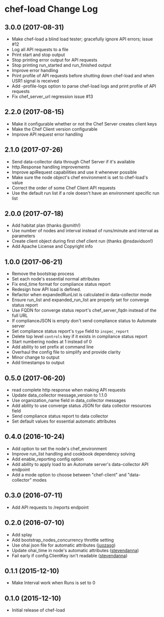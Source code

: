 # chef-load Change Log 

## 3.0.0 (2017-08-31)

* Make chef-load a blind load tester; gracefully ignore API errors; issue #12
* Log all API requests to a file
* Print start and stop output
* Stop printing error output for API requests
* Stop printing run_started and run_finished output
* Improve error handling
* Print profile of API requests before shutting down chef-load and when USR1 signal is received
* Add -profile-logs option to parse chef-load logs and print profile of API requests
* Fix chef_server_url regression issue #13

## 2.2.0 (2017-08-15)

* Make it configurable whether or not the Chef Server creates client keys
* Make the Chef Client version configurable
* Improve API request error handling

## 2.1.0 (2017-07-26)

* Send data-collector data through Chef Server if it's available
* http.Response handling improvements
* Improve apiRequest capabilities and use it whenever possible
* Make sure the node object's chef environment is set to chef-load's value
* Correct the order of some Chef Client API requests
* Use the default run list if a role doesn't have an environment specific run list

## 2.0.0 (2017-07-18)

* Add habitat plan (thanks @smith!)
* Use number of nodes and interval instead of runs/minute and interval as parameters
* Create client object during first chef client run (thanks @nsdavidson!)
* Add Apache License and Copyright info

## 1.0.0 (2017-06-21)

* Remove the bootstrap process
* Set each node's essential normal attributes
* Fix end_time format for compliance status report
* Redesign how API load is defined.
* Refactor when expandedRunList is calculated in data-collector mode
* Ensure run_list and expanded_run_list are properly set for converge status report
* Use FQDN for converge status report's chef_server_fqdn instead of the full URL
* If complianceJSON is empty don't send compliance status to Automate server
* Set compliance status report's `type` field to `inspec_report`
* Delete top level `controls` key if it exists in compliance status report
* Start numbering nodes at 1 instead of 0
* Add ability to set prefix at command line
* Overhaul the config file to simplify and provide clarity
* Minor change to output
* Add timestamps to output

## 0.5.0 (2017-06-20)

* read complete http response when making API requests
* Update data_collector message_version to 1.1.0
* Use organization_name field in data_collector messages
* Add ability to use converge status JSON for data collector resources field
* Send compliance status report to data collector
* Set default values for essential automatic attributes

## 0.4.0 (2016-10-24)

* Add option to set the node's chef_environment
* Improve run_list handling and cookbook dependency solving
* Add enable_reporting config option
* Add ability to apply load to an Automate server's data-collector API endpoint
* Add a mode option to choose between "chef-client" and "data-collector" modes

## 0.3.0 (2016-07-11)

* Add API requests to /reports endpoint

## 0.2.0 (2016-07-10)

* Add splay
* Add bootstrap_nodes_concurrency throttle setting
* Use ohai json file for automatic attributes ([juozasg](https://github.com/juozasg))
* Update ohai_time in node's automatic attributes ([stevendanna](https://github.com/stevendanna))
* Fail early if config.ClientKey isn't readable ([stevendanna](https://github.com/stevendanna))

## 0.1.1 (2015-12-10)

* Make Interval work when Runs is set to 0

## 0.1.0 (2015-12-10)

* Initial release of chef-load
